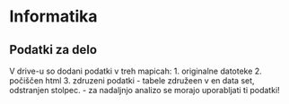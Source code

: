 # Informatika

## Podatki za delo
  V drive-u so dodani podatki v treh mapicah:
    1. originalne datoteke
    2. počiščen html
    3. zdruzeni podatki
      - tabele združeen v en data set, odstranjen stolpec.
      - za nadaljnjo analizo se morajo uporabljati ti podatki!
